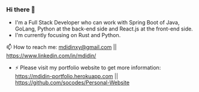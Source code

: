 ### Hi there 👋

  - I'm a Full Stack Developer who can work with Spring Boot of Java, GoLang, Python at the back-end side and React.js at the front-end side.
  - I'm currently focusing on Rust and Python.

📫 How to reach me: mdidinxy@gmail.com || https://www.linkedin.com/in/mdidin/

- ⚡ Please visit my portfolio website to get more information: 
https://mdidin-portfolio.herokuapp.com || https://github.com/socodes/Personal-Website


<!--
**socodes/socodes** is a ✨ _special_ ✨ repository because its `README.md` (this file) appears on your GitHub profile.

Here are some ideas to get you started:

- 🔭 I’m currently working on ...
- 🌱 I’m currently learning ...
- 👯 I’m looking to collaborate on ...
- 🤔 I’m looking for help with ...
- 💬 Ask me about ...

- ⚡ Fun fact: ...
-->
